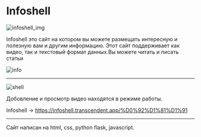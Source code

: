 # Infoshell

![infoshell_img](https://user-images.githubusercontent.com/64311703/80486257-64cd9000-894a-11ea-84d2-4556e0266857.jpg)

Infoshell это сайт на котором вы можете размещать интересную и полезную вам и другим информацию.
Этот сайт поддерживает как видео, так и текстовый формат данных.Вы можете читать и писать статьи


![info](https://user-images.githubusercontent.com/64311703/80488019-43ba6e80-894d-11ea-888a-f6d3fb2aecb4.JPG)
_____

![shell](https://user-images.githubusercontent.com/64311703/80489744-cf34ff00-894f-11ea-9aaf-a752a5bd1582.JPG)

Добовление и просмотр видео находятся в режиме работы.

Infoshell -> https://infoshell.transcendent.app/%D0%92%D1%81%D1%91

___
Сайт написан на html, css, python flask, javascript.
